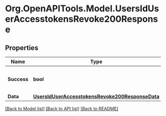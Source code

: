 # Org.OpenAPITools.Model.UsersIdUserAccesstokensRevoke200Response

## Properties

Name | Type | Description | Notes
------------ | ------------- | ------------- | -------------
**Success** | **bool** | Whether the request was successful. | 
**Data** | [**UsersIdUserAccesstokensRevoke200ResponseData**](UsersIdUserAccesstokensRevoke200ResponseData.md) |  | 

[[Back to Model list]](../../README.md#documentation-for-models) [[Back to API list]](../../README.md#documentation-for-api-endpoints) [[Back to README]](../../README.md)

